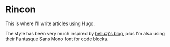 # Rincon

This is where I'll write articles using Hugo.

The style has been very much inspired by [belluzj's blog][], plus I'm also
using their Fantasque Sans Mono font for code blocks.

[belluzj's blog]: https://belluzj.github.io/index.html 
